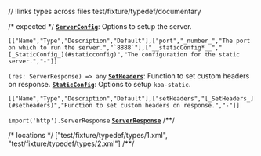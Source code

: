 // !links types across files
test/fixture/typedef/documentary

/* expected */
__[`ServerConfig`](t)__: Options to setup the server.

```table
[["Name","Type","Description","Default"],["port","_number_","The port on which to run the server.","`8888`"],["__staticConfig*__","[_StaticConfig_](#staticconfig)","The configuration for the static server.","-"]]
```
`(res: ServerResponse) => any` __[`SetHeaders`](t)__: Function to set custom headers on response.
__[`StaticConfig`](t)__: Options to setup `koa-static`.

```table
[["Name","Type","Description","Default"],["setHeaders","[_SetHeaders_](#setheaders)","Function to set custom headers on response.","-"]]
```
`import('http').ServerResponse` __[`ServerResponse`](l)__
/**/

/* locations */
["test/fixture/typedef/types/1.xml",
 "test/fixture/typedef/types/2.xml"]
/**/